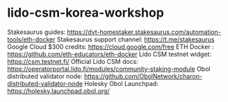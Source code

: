 # lido-csm-korea-workshop

Stakesaurus guides: https://dvt-homestaker.stakesaurus.com/automation-tools/eth-docker
Stakesaurus support channel: https://t.me/stakesaurus
Google Cloud $300 credits: https://cloud.google.com/free
ETH Docker :  https://github.com/eth-educators/eth-docker
Lido CSM testnet widget: https://csm.testnet.fi/
Official Lido CSM docs: https://operatorportal.lido.fi/modules/community-staking-module
Obol distributed validator node: https://github.com/ObolNetwork/charon-distributed-validator-node
Holesky Obol Launchpad: https://holesky.launchpad.obol.org/
